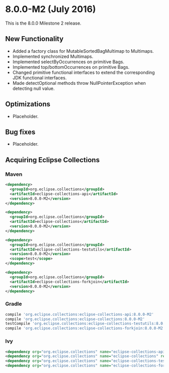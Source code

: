 8.0.0-M2 (July 2016)
====================

This is the 8.0.0 Milestone 2 release.   

New Functionality
-----------------
* Added a factory class for MutableSortedBagMultimap to Multimaps.
* Implemented synchronized Multimaps.
* Implemented selectByOccurrences on primitive Bags.
* Implemented top/bottomOccurrences on primitive Bags.
* Changed primitive functional interfaces to extend the corresponding JDK functional interfaces.
* Made detectOptional methods throw NullPointerException when detecting null value.

Optimizations
-------------

* Placeholder.

Bug fixes
---------

* Placeholder.

Acquiring Eclipse Collections
-----------------------------

### Maven

```xml
<dependency>
  <groupId>org.eclipse.collections</groupId>
  <artifactId>eclipse-collections-api</artifactId>
  <version>8.0.0-M2</version>
</dependency>

<dependency>
  <groupId>org.eclipse.collections</groupId>
  <artifactId>eclipse-collections</artifactId>
  <version>8.0.0-M2</version>
</dependency>

<dependency>
  <groupId>org.eclipse.collections</groupId>
  <artifactId>eclipse-collections-testutils</artifactId>
  <version>8.0.0-M2</version>
  <scope>test</scope>
</dependency>

<dependency>
  <groupId>org.eclipse.collections</groupId>
  <artifactId>eclipse-collections-forkjoin</artifactId>
  <version>8.0.0-M2</version>
</dependency>
```

### Gradle

```groovy
compile 'org.eclipse.collections:eclipse-collections-api:8.0.0-M2'
compile 'org.eclipse.collections:eclipse-collections:8.0.0-M2'
testCompile 'org.eclipse.collections:eclipse-collections-testutils:8.0.0-M2'
compile 'org.eclipse.collections:eclipse-collections-forkjoin:8.0.0-M2'
```

### Ivy

```xml
<dependency org="org.eclipse.collections" name="eclipse-collections-api" rev="8.0.0-M2" />
<dependency org="org.eclipse.collections" name="eclipse-collections" rev="8.0.0-M2" />
<dependency org="org.eclipse.collections" name="eclipse-collections-testutils" rev="8.0.0-M2" />
<dependency org="org.eclipse.collections" name="eclipse-collections-forkjoin" rev="8.0.0-M2"/>
```

